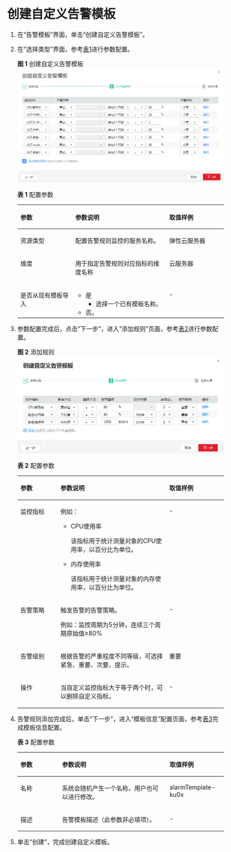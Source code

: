 # 创建自定义告警模板<a name="ZH-CN_TOPIC_0084572337"></a>

1.  在“告警模板”界面，单击“创建自定义告警模板”。
2.  在“选择类型”界面，参考[表1](#table1956141511220)进行参数配置。

    **图 1**  创建自定义告警模板<a name="fig1019319915151"></a>  
    ![](figures/创建自定义告警模板.png "创建自定义告警模板")

    **表 1**  配置参数

    <a name="table1956141511220"></a>
    <table><thead align="left"><tr id="row17562201515222"><th class="cellrowborder" valign="top" width="26.57%" id="mcps1.2.4.1.1"><p id="p9562171592217"><a name="p9562171592217"></a><a name="p9562171592217"></a>参数</p>
    </th>
    <th class="cellrowborder" valign="top" width="45.550000000000004%" id="mcps1.2.4.1.2"><p id="p105621415112212"><a name="p105621415112212"></a><a name="p105621415112212"></a>参数说明</p>
    </th>
    <th class="cellrowborder" valign="top" width="27.88%" id="mcps1.2.4.1.3"><p id="p10562615132218"><a name="p10562615132218"></a><a name="p10562615132218"></a>取值样例</p>
    </th>
    </tr>
    </thead>
    <tbody><tr id="row19564181512228"><td class="cellrowborder" valign="top" width="26.57%" headers="mcps1.2.4.1.1 "><p id="p16497122695118"><a name="p16497122695118"></a><a name="p16497122695118"></a>资源类型</p>
    </td>
    <td class="cellrowborder" valign="top" width="45.550000000000004%" headers="mcps1.2.4.1.2 "><p id="p1156471519223"><a name="p1156471519223"></a><a name="p1156471519223"></a>配置告警规则监控的服务名称。</p>
    </td>
    <td class="cellrowborder" valign="top" width="27.88%" headers="mcps1.2.4.1.3 "><p id="p1156431572211"><a name="p1156431572211"></a><a name="p1156431572211"></a>弹性云服务器</p>
    </td>
    </tr>
    <tr id="row956421512227"><td class="cellrowborder" valign="top" width="26.57%" headers="mcps1.2.4.1.1 "><p id="p1256441511220"><a name="p1256441511220"></a><a name="p1256441511220"></a>维度</p>
    </td>
    <td class="cellrowborder" valign="top" width="45.550000000000004%" headers="mcps1.2.4.1.2 "><p id="p6564161512216"><a name="p6564161512216"></a><a name="p6564161512216"></a>用于指定告警规则对应指标的维度名称</p>
    </td>
    <td class="cellrowborder" valign="top" width="27.88%" headers="mcps1.2.4.1.3 "><p id="p55651315172218"><a name="p55651315172218"></a><a name="p55651315172218"></a>云服务器</p>
    </td>
    </tr>
    <tr id="row9565191518227"><td class="cellrowborder" valign="top" width="26.57%" headers="mcps1.2.4.1.1 "><p id="p156513153221"><a name="p156513153221"></a><a name="p156513153221"></a>是否从现有模板导入</p>
    </td>
    <td class="cellrowborder" valign="top" width="45.550000000000004%" headers="mcps1.2.4.1.2 "><a name="ul14566181502211"></a><a name="ul14566181502211"></a><ul id="ul14566181502211"><li>是<a name="ul556661542218"></a><a name="ul556661542218"></a><ul id="ul556661542218"><li>选择一个已有模板名称。</li></ul>
    </li><li>否。</li></ul>
    </td>
    <td class="cellrowborder" valign="top" width="27.88%" headers="mcps1.2.4.1.3 "><p id="p75665157221"><a name="p75665157221"></a><a name="p75665157221"></a>-</p>
    </td>
    </tr>
    </tbody>
    </table>

3.  参数配置完成后，点击“下一步”，进入“添加规则”页面，参考[表2](#table691022118227)进行参数配置。

    **图 2**  添加规则<a name="fig1952115495155"></a>  
    ![](figures/添加规则.png "添加规则")

    **表 2**  配置参数

    <a name="table691022118227"></a>
    <table><thead align="left"><tr id="row891192162214"><th class="cellrowborder" valign="top" width="19.43%" id="mcps1.2.4.1.1"><p id="p59115213229"><a name="p59115213229"></a><a name="p59115213229"></a>参数</p>
    </th>
    <th class="cellrowborder" valign="top" width="52.690000000000005%" id="mcps1.2.4.1.2"><p id="p79121621172218"><a name="p79121621172218"></a><a name="p79121621172218"></a>参数说明</p>
    </th>
    <th class="cellrowborder" valign="top" width="27.88%" id="mcps1.2.4.1.3"><p id="p109121721142211"><a name="p109121721142211"></a><a name="p109121721142211"></a>取值样例</p>
    </th>
    </tr>
    </thead>
    <tbody><tr id="row9914182112229"><td class="cellrowborder" valign="top" width="19.43%" headers="mcps1.2.4.1.1 "><p id="p14915132112229"><a name="p14915132112229"></a><a name="p14915132112229"></a>监控指标</p>
    </td>
    <td class="cellrowborder" valign="top" width="52.690000000000005%" headers="mcps1.2.4.1.2 "><p id="p1915421162216"><a name="p1915421162216"></a><a name="p1915421162216"></a>例如：</p>
    <a name="ul691572111221"></a><a name="ul691572111221"></a><ul id="ul691572111221"><li>CPU使用率<p id="p99165216228"><a name="p99165216228"></a><a name="p99165216228"></a>该指标用于统计测量对象的CPU使用率，以百分比为单位。</p>
    </li></ul>
    <a name="ul20916182142211"></a><a name="ul20916182142211"></a><ul id="ul20916182142211"><li>内存使用率<p id="p4916192113224"><a name="p4916192113224"></a><a name="p4916192113224"></a>该指标用于统计测量对象的内存使用率，以百分比为单位。</p>
    </li></ul>
    </td>
    <td class="cellrowborder" valign="top" width="27.88%" headers="mcps1.2.4.1.3 "><p id="p11916102102213"><a name="p11916102102213"></a><a name="p11916102102213"></a>-</p>
    </td>
    </tr>
    <tr id="row95813546476"><td class="cellrowborder" valign="top" width="19.43%" headers="mcps1.2.4.1.1 "><p id="p9435204373719"><a name="p9435204373719"></a><a name="p9435204373719"></a>告警策略</p>
    </td>
    <td class="cellrowborder" valign="top" width="52.690000000000005%" headers="mcps1.2.4.1.2 "><p id="p2043584343715"><a name="p2043584343715"></a><a name="p2043584343715"></a>触发告警的告警策略。</p>
    <p id="p043712111488"><a name="p043712111488"></a><a name="p043712111488"></a>例如：监控周期为5分钟，连续三个周期原始值≥80%</p>
    </td>
    <td class="cellrowborder" valign="top" width="27.88%" headers="mcps1.2.4.1.3 "><p id="p54357432379"><a name="p54357432379"></a><a name="p54357432379"></a>-</p>
    </td>
    </tr>
    <tr id="row1639201161214"><td class="cellrowborder" valign="top" width="19.43%" headers="mcps1.2.4.1.1 "><p id="p1195420845111"><a name="p1195420845111"></a><a name="p1195420845111"></a>告警级别</p>
    </td>
    <td class="cellrowborder" valign="top" width="52.690000000000005%" headers="mcps1.2.4.1.2 "><p id="p17956884516"><a name="p17956884516"></a><a name="p17956884516"></a>根据告警的严重程度不同等级，可选择紧急、重要、次要、提示。</p>
    </td>
    <td class="cellrowborder" valign="top" width="27.88%" headers="mcps1.2.4.1.3 "><p id="p8956389517"><a name="p8956389517"></a><a name="p8956389517"></a>重要</p>
    </td>
    </tr>
    <tr id="row1791811213223"><td class="cellrowborder" valign="top" width="19.43%" headers="mcps1.2.4.1.1 "><p id="p1691842115227"><a name="p1691842115227"></a><a name="p1691842115227"></a>操作</p>
    </td>
    <td class="cellrowborder" valign="top" width="52.690000000000005%" headers="mcps1.2.4.1.2 "><p id="p291852122210"><a name="p291852122210"></a><a name="p291852122210"></a>当自定义监控指标大于等于两个时，可以删除自定义指标。</p>
    </td>
    <td class="cellrowborder" valign="top" width="27.88%" headers="mcps1.2.4.1.3 "><p id="p891802118221"><a name="p891802118221"></a><a name="p891802118221"></a>-</p>
    </td>
    </tr>
    </tbody>
    </table>

4.  告警规则添加完成后，单击“下一步”，进入“模板信息”配置页面，参考[表3](#table722215293225)完成模板信息配置。

    **表 3**  配置参数

    <a name="table722215293225"></a>
    <table><thead align="left"><tr id="row222382918227"><th class="cellrowborder" valign="top" width="20.18%" id="mcps1.2.4.1.1"><p id="p1722316294221"><a name="p1722316294221"></a><a name="p1722316294221"></a>参数</p>
    </th>
    <th class="cellrowborder" valign="top" width="52.129999999999995%" id="mcps1.2.4.1.2"><p id="p1223142918226"><a name="p1223142918226"></a><a name="p1223142918226"></a>参数说明</p>
    </th>
    <th class="cellrowborder" valign="top" width="27.689999999999998%" id="mcps1.2.4.1.3"><p id="p822417295222"><a name="p822417295222"></a><a name="p822417295222"></a>取值样例</p>
    </th>
    </tr>
    </thead>
    <tbody><tr id="row1224132902213"><td class="cellrowborder" valign="top" width="20.18%" headers="mcps1.2.4.1.1 "><p id="p3224192912228"><a name="p3224192912228"></a><a name="p3224192912228"></a>名称</p>
    </td>
    <td class="cellrowborder" valign="top" width="52.129999999999995%" headers="mcps1.2.4.1.2 "><p id="p1422519296221"><a name="p1422519296221"></a><a name="p1422519296221"></a>系统会随机产生一个名称，用户也可以进行修改。</p>
    </td>
    <td class="cellrowborder" valign="top" width="27.689999999999998%" headers="mcps1.2.4.1.3 "><p id="p5225129172219"><a name="p5225129172219"></a><a name="p5225129172219"></a>alarmTemplate-ku0x</p>
    </td>
    </tr>
    <tr id="row202252298225"><td class="cellrowborder" valign="top" width="20.18%" headers="mcps1.2.4.1.1 "><p id="p8225152911226"><a name="p8225152911226"></a><a name="p8225152911226"></a>描述</p>
    </td>
    <td class="cellrowborder" valign="top" width="52.129999999999995%" headers="mcps1.2.4.1.2 "><p id="p8225132992214"><a name="p8225132992214"></a><a name="p8225132992214"></a>告警模板描述（此参数非必填项）。</p>
    </td>
    <td class="cellrowborder" valign="top" width="27.689999999999998%" headers="mcps1.2.4.1.3 "><p id="p72261529162211"><a name="p72261529162211"></a><a name="p72261529162211"></a>-</p>
    </td>
    </tr>
    </tbody>
    </table>

5.  单击“创建”，完成创建自定义模板。

